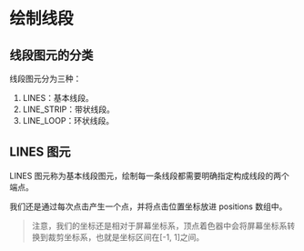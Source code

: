 # 绘制线段

## 线段图元的分类

线段图元分为三种：
1. LINES：基本线段。
2. LINE_STRIP：带状线段。
3. LINE_LOOP：环状线段。

## LINES 图元

LINES 图元称为基本线段图元，绘制每一条线段都需要明确指定构成线段的两个端点。

我们还是通过每次点击产生一个点，并将点击位置坐标放进 positions 数组中。

> 注意，我们的坐标还是相对于屏幕坐标系，顶点着色器中会将屏幕坐标系转换到裁剪坐标系，也就是坐标区间在[-1, 1]之间。
